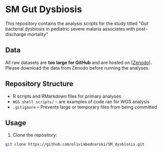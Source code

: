 # SM Gut Dysbiosis

This repository contains the analysis scripts for the study titled "Gut bacterial dysbiosis in pediatric severe malaria associates with post-discharge mortality"

## Data

All raw datasets are **too large for GitHub** and are hosted on [[Zenodo]](https://doi.org/10.5281/zenodo.17117942).  
Please download the data from Zenodo before running the analyses.

## Repository Structure

-  R scripts and RMarkdown files for primary analyses  
- `WGS shell scripts/` – are examples of code ran for WGS analysis 
- `.gitignore` – Prevents large or temporary files from being committed  

## Usage

1. Clone the repository:

```bash
git clone https://github.com/oliviabednarski/SM_dysbiosis.git
